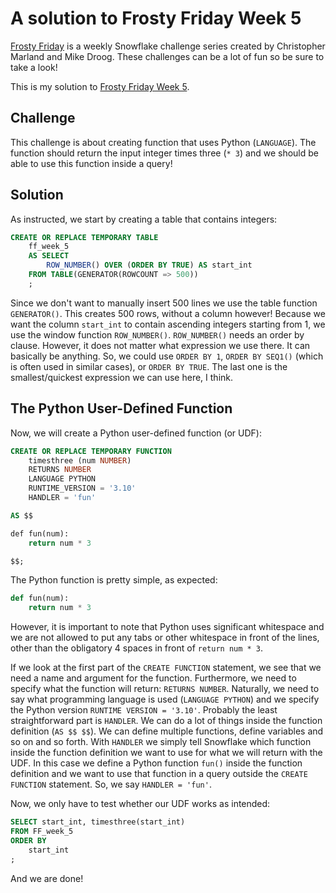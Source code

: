 # A solution to Frosty Friday Week 5

[Frosty Friday][fros] is a weekly Snowflake challenge series
created by Christopher Marland and Mike Droog.
These challenges can be a lot of fun so be sure to take a look!

This is my solution to [Frosty Friday Week 5][ffw5].

## Challenge

This challenge is about creating function
that uses Python (`LANGUAGE`).
The function should return the input
integer times three (`* 3`)
and we should be able to use this function
inside a query!

## Solution

As instructed, we start by creating a table
that contains integers:

```sql
CREATE OR REPLACE TEMPORARY TABLE
    ff_week_5
    AS SELECT 
        ROW_NUMBER() OVER (ORDER BY TRUE) AS start_int
    FROM TABLE(GENERATOR(ROWCOUNT => 500))
    ;
```

Since we don't want to manually insert 500 lines
we use the table function `GENERATOR()`.
This creates 500 rows, without a column however!
Because we want the column `start_int` to contain
ascending integers starting from 1,
we use the window function `ROW_NUMBER()`.
`ROW_NUMBER()` needs an order by clause.
However, it does not matter what expression we use there.
It can basically be anything.
So, we could use `ORDER BY 1`,
`ORDER BY SEQ1()` (which is often used in similar cases),
or `ORDER BY TRUE`.
The last one is the smallest/quickest expression
we can use here, I think.

## The Python User-Defined Function

Now, we will create a Python user-defined function (or UDF):

```sql
CREATE OR REPLACE TEMPORARY FUNCTION
    timesthree (num NUMBER)
    RETURNS NUMBER
    LANGUAGE PYTHON
    RUNTIME_VERSION = '3.10'
    HANDLER = 'fun'

AS $$

def fun(num):
    return num * 3

$$;
```

The Python function is pretty simple, as expected:

```python
def fun(num):
    return num * 3
```

However, it is important to note
that Python uses significant whitespace
and we are not allowed to put any tabs or other
whitespace in front of the lines,
other than the obligatory 4 spaces in front
of `return num * 3`.

If we look at the first part of the `CREATE FUNCTION` statement,
we see that we need a name and argument for the function.
Furthermore, we need to specify what the function will return:
`RETURNS NUMBER`.
Naturally, we need to say what programming language is used
(`LANGUAGE PYTHON`)
and we specify the Python version `RUNTIME VERSION = '3.10'`.
Probably the least straightforward part is `HANDLER`.
We can do a lot of things inside the function definition (`AS $$ $$`).
We can define multiple functions,
define variables and so on and so forth.
With `HANDLER` we simply tell Snowflake
which function inside the function definition
we want to use for what we will return with the UDF.
In this case we define a Python function `fun()`
inside the function definition
and we want to use that function in a query
outside the `CREATE FUNCTION` statement.
So, we say `HANDLER = 'fun'`.

Now, we only have to test whether our UDF
works as intended:

```sql
SELECT start_int, timesthree(start_int)
FROM FF_week_5
ORDER BY
    start_int
;
```

And we are done!

[fros]: https://frostyfriday.org/
[ffw5]: https://frostyfriday.org/blog/2022/07/15/week-5-basic/
